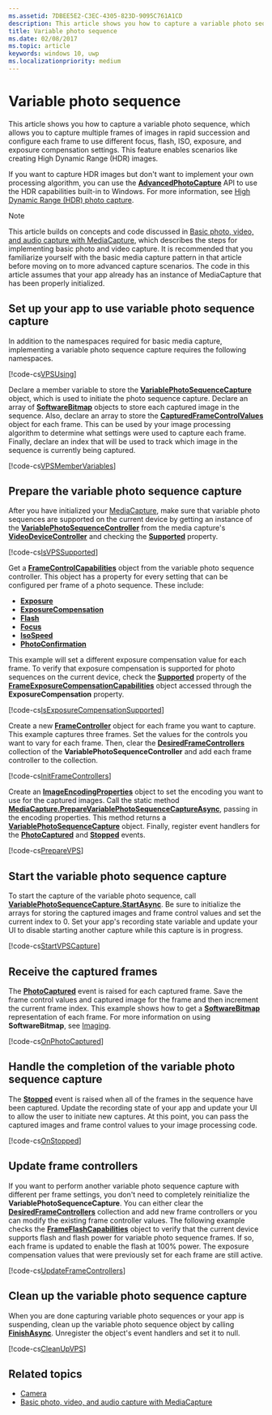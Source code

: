 ```yaml
---
ms.assetid: 7DBEE5E2-C3EC-4305-823D-9095C761A1CD
description: This article shows you how to capture a variable photo sequence, which allows you to capture multiple frames of images in rapid succession and configure each frame to use different focus, flash, ISO, exposure, and exposure compensation settings.
title: Variable photo sequence
ms.date: 02/08/2017
ms.topic: article
keywords: windows 10, uwp
ms.localizationpriority: medium
---
```

# Variable photo sequence



This article shows you how to capture a variable photo sequence, which allows you to capture multiple frames of images in rapid succession and configure each frame to use different focus, flash, ISO, exposure, and exposure compensation settings. This feature enables scenarios like creating High Dynamic Range (HDR) images.

If you want to capture HDR images but don't want to implement your own processing algorithm, you can use the [**AdvancedPhotoCapture**](https://docs.microsoft.com/uwp/api/Windows.Media.Capture.AdvancedPhotoCapture) API to use the HDR capabilities built-in to Windows. For more information, see [High Dynamic Range (HDR) photo capture](high-dynamic-range-hdr-photo-capture.md).

> [!NOTE] 
> This article builds on concepts and code discussed in [Basic photo, video, and audio capture with MediaCapture](basic-photo-video-and-audio-capture-with-MediaCapture.md), which describes the steps for implementing basic photo and video capture. It is recommended that you familiarize yourself with the basic media capture pattern in that article before moving on to more advanced capture scenarios. The code in this article assumes that your app already has an instance of MediaCapture that has been properly initialized.

## Set up your app to use variable photo sequence capture

In addition to the namespaces required for basic media capture, implementing a variable photo sequence capture requires the following namespaces.

[!code-cs[VPSUsing](./code/BasicMediaCaptureWin10/cs/MainPage.xaml.cs#SnippetVPSUsing)]

Declare a member variable to store the [**VariablePhotoSequenceCapture**](https://docs.microsoft.com/uwp/api/Windows.Media.Capture.Core.VariablePhotoSequenceCapture) object, which is used to initiate the photo sequence capture. Declare an array of [**SoftwareBitmap**](https://docs.microsoft.com/uwp/api/Windows.Graphics.Imaging.SoftwareBitmap) objects to store each captured image in the sequence. Also, declare an array to store the [**CapturedFrameControlValues**](https://docs.microsoft.com/uwp/api/Windows.Media.Capture.CapturedFrameControlValues) object for each frame. This can be used by your image processing algorithm to determine what settings were used to capture each frame. Finally, declare an index that will be used to track which image in the sequence is currently being captured.

[!code-cs[VPSMemberVariables](./code/BasicMediaCaptureWin10/cs/MainPage.xaml.cs#SnippetVPSMemberVariables)]

## Prepare the variable photo sequence capture

After you have initialized your [MediaCapture](capture-photos-and-video-with-mediacapture.md), make sure that variable photo sequences are supported on the current device by getting an instance of the [**VariablePhotoSequenceController**](https://docs.microsoft.com/uwp/api/Windows.Media.Devices.Core.VariablePhotoSequenceController) from the media capture's [**VideoDeviceController**](https://docs.microsoft.com/uwp/api/Windows.Media.Devices.VideoDeviceController) and checking the [**Supported**](https://docs.microsoft.com/uwp/api/windows.media.devices.core.variablephotosequencecontroller.supported) property.

[!code-cs[IsVPSSupported](./code/BasicMediaCaptureWin10/cs/MainPage.xaml.cs#SnippetIsVPSSupported)]

Get a [**FrameControlCapabilities**](https://docs.microsoft.com/uwp/api/Windows.Media.Devices.Core.FrameControlCapabilities) object from the variable photo sequence controller. This object has a property for every setting that can be configured per frame of a photo sequence. These include:

-   [**Exposure**](https://docs.microsoft.com/uwp/api/windows.media.devices.core.framecontrolcapabilities.exposure)
-   [**ExposureCompensation**](https://docs.microsoft.com/uwp/api/windows.media.devices.core.framecontrolcapabilities.exposurecompensation)
-   [**Flash**](https://docs.microsoft.com/uwp/api/windows.media.devices.core.framecontrolcapabilities.flash)
-   [**Focus**](https://docs.microsoft.com/uwp/api/windows.media.devices.core.framecontrolcapabilities.focus)
-   [**IsoSpeed**](https://docs.microsoft.com/uwp/api/windows.media.devices.core.framecontrolcapabilities.isospeed)
-   [**PhotoConfirmation**](https://docs.microsoft.com/uwp/api/windows.media.devices.core.framecontrolcapabilities.photoconfirmationsupported)

This example will set a different exposure compensation value for each frame. To verify that exposure compensation is supported for photo sequences on the current device, check the [**Supported**](https://docs.microsoft.com/uwp/api/windows.media.devices.exposurecompensationcontrol.supported) property of the [**FrameExposureCompensationCapabilities**](https://docs.microsoft.com/uwp/api/Windows.Media.Devices.Core.FrameExposureCompensationCapabilities) object accessed through the **ExposureCompensation** property.

[!code-cs[IsExposureCompensationSupported](./code/BasicMediaCaptureWin10/cs/MainPage.xaml.cs#SnippetIsExposureCompensationSupported)]

Create a new [**FrameController**](https://docs.microsoft.com/uwp/api/Windows.Media.Devices.Core.FrameController) object for each frame you want to capture. This example captures three frames. Set the values for the controls you want to vary for each frame. Then, clear the [**DesiredFrameControllers**](https://docs.microsoft.com/uwp/api/windows.media.devices.core.variablephotosequencecontroller.desiredframecontrollers) collection of the **VariablePhotoSequenceController** and add each frame controller to the collection.

[!code-cs[InitFrameControllers](./code/BasicMediaCaptureWin10/cs/MainPage.xaml.cs#SnippetInitFrameControllers)]

Create an [**ImageEncodingProperties**](https://docs.microsoft.com/uwp/api/Windows.Media.MediaProperties.ImageEncodingProperties) object to set the encoding you want to use for the captured images. Call the static method [**MediaCapture.PrepareVariablePhotoSequenceCaptureAsync**](https://docs.microsoft.com/uwp/api/windows.media.capture.mediacapture.preparevariablephotosequencecaptureasync), passing in the encoding properties. This method returns a [**VariablePhotoSequenceCapture**](https://docs.microsoft.com/uwp/api/Windows.Media.Capture.Core.VariablePhotoSequenceCapture) object. Finally, register event handlers for the [**PhotoCaptured**](https://docs.microsoft.com/uwp/api/windows.media.capture.core.variablephotosequencecapture.photocaptured) and [**Stopped**](https://docs.microsoft.com/uwp/api/windows.media.capture.core.variablephotosequencecapture.stopped) events.

[!code-cs[PrepareVPS](./code/BasicMediaCaptureWin10/cs/MainPage.xaml.cs#SnippetPrepareVPS)]

## Start the variable photo sequence capture

To start the capture of the variable photo sequence, call [**VariablePhotoSequenceCapture.StartAsync**](https://docs.microsoft.com/uwp/api/windows.media.capture.core.variablephotosequencecapture.startasync). Be sure to initialize the arrays for storing the captured images and frame control values and set the current index to 0. Set your app's recording state variable and update your UI to disable starting another capture while this capture is in progress.

[!code-cs[StartVPSCapture](./code/BasicMediaCaptureWin10/cs/MainPage.xaml.cs#SnippetStartVPSCapture)]

## Receive the captured frames

The [**PhotoCaptured**](https://docs.microsoft.com/uwp/api/windows.media.capture.core.variablephotosequencecapture.photocaptured) event is raised for each captured frame. Save the frame control values and captured image for the frame and then increment the current frame index. This example shows how to get a [**SoftwareBitmap**](https://docs.microsoft.com/uwp/api/Windows.Graphics.Imaging.SoftwareBitmap) representation of each frame. For more information on using **SoftwareBitmap**, see [Imaging](imaging.md).

[!code-cs[OnPhotoCaptured](./code/BasicMediaCaptureWin10/cs/MainPage.xaml.cs#SnippetOnPhotoCaptured)]

## Handle the completion of the variable photo sequence capture

The [**Stopped**](https://docs.microsoft.com/uwp/api/windows.media.capture.core.variablephotosequencecapture.stopped) event is raised when all of the frames in the sequence have been captured. Update the recording state of your app and update your UI to allow the user to initiate new captures. At this point, you can pass the captured images and frame control values to your image processing code.

[!code-cs[OnStopped](./code/BasicMediaCaptureWin10/cs/MainPage.xaml.cs#SnippetOnStopped)]

## Update frame controllers

If you want to perform another variable photo sequence capture with different per frame settings, you don't need to completely reinitialize the **VariablePhotoSequenceCapture**. You can either clear the [**DesiredFrameControllers**](https://docs.microsoft.com/uwp/api/windows.media.devices.core.variablephotosequencecontroller.desiredframecontrollers) collection and add new frame controllers or you can modify the existing frame controller values. The following example checks the [**FrameFlashCapabilities**](https://docs.microsoft.com/uwp/api/Windows.Media.Devices.Core.FrameFlashCapabilities) object to verify that the current device supports flash and flash power for variable photo sequence frames. If so, each frame is updated to enable the flash at 100% power. The exposure compensation values that were previously set for each frame are still active.

[!code-cs[UpdateFrameControllers](./code/BasicMediaCaptureWin10/cs/MainPage.xaml.cs#SnippetUpdateFrameControllers)]

## Clean up the variable photo sequence capture

When you are done capturing variable photo sequences or your app is suspending, clean up the variable photo sequence object by calling [**FinishAsync**](https://docs.microsoft.com/uwp/api/windows.media.capture.core.variablephotosequencecapture.finishasync). Unregister the object's event handlers and set it to null.

[!code-cs[CleanUpVPS](./code/BasicMediaCaptureWin10/cs/MainPage.xaml.cs#SnippetCleanUpVPS)]

## Related topics

* [Camera](camera.md)
* [Basic photo, video, and audio capture with MediaCapture](basic-photo-video-and-audio-capture-with-MediaCapture.md)
 

 




